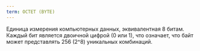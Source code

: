 ```yaml
---
term: OCTET (BYTE)
---
```


Единица измерения компьютерных данных, эквивалентная 8 битам. Каждый бит является двоичной цифрой (0 или 1), что означает, что байт может представлять 256 (2^8) уникальных комбинаций.
